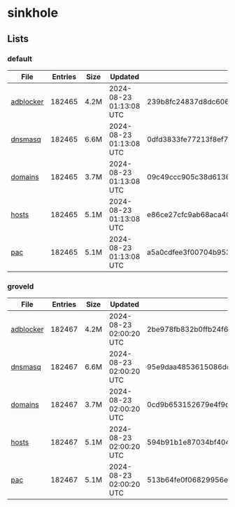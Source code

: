 # sinkhole

## Lists

### default

|File|Entries|Size|Updated|Hash|
|-|-|-|-|-|
|[adblocker](https://raw.githubusercontent.com/groveld/sinkhole/lists/default/adblocker.txt)|182465|4.2M|2024-08-23 01:13:08 UTC|239b8fc24837d8dc60679ffb622630233578e9688e8c2610c19437a61ef11dee|
|[dnsmasq](https://raw.githubusercontent.com/groveld/sinkhole/lists/default/dnsmasq.txt)|182465|6.6M|2024-08-23 01:13:08 UTC|0dfd3833fe77213f8ef77c82330c7dfe9a0325b4c7f5c37015c13f1cd1c3952b|
|[domains](https://raw.githubusercontent.com/groveld/sinkhole/lists/default/domains.txt)|182465|3.7M|2024-08-23 01:13:08 UTC|09c49ccc905c38d613619e6042af4c3772b8f5d6f0575dab86de95e20c129212|
|[hosts](https://raw.githubusercontent.com/groveld/sinkhole/lists/default/hosts.txt)|182465|5.1M|2024-08-23 01:13:08 UTC|e86ce27cfc9ab68aca4065d1c0b7f09cde7545e51c6f52ab05a0c3baed2b5bb9|
|[pac](https://raw.githubusercontent.com/groveld/sinkhole/lists/default/pac.txt)|182465|5.1M|2024-08-23 01:13:08 UTC|a5a0cdfee3f00704b953498ec62b1d8937fe33fc45b77629760d75ae25144f71|

### groveld

|File|Entries|Size|Updated|Hash|
|-|-|-|-|-|
|[adblocker](https://raw.githubusercontent.com/groveld/sinkhole/lists/groveld/adblocker.txt)|182467|4.2M|2024-08-23 02:00:20 UTC|2be978fb832b0ffb24f68ab09d42eafad6d6ee8afab23f396c6730cb18502b70|
|[dnsmasq](https://raw.githubusercontent.com/groveld/sinkhole/lists/groveld/dnsmasq.txt)|182467|6.6M|2024-08-23 02:00:20 UTC|95e9daa4853615086dc4703d665f14648707865e610b880e7d2f2ad9b8a43fbb|
|[domains](https://raw.githubusercontent.com/groveld/sinkhole/lists/groveld/domains.txt)|182467|3.7M|2024-08-23 02:00:20 UTC|0cd9b653152679e4f9daca975653e968f953d4062f5ee6f2f7ce253ddd1f7545|
|[hosts](https://raw.githubusercontent.com/groveld/sinkhole/lists/groveld/hosts.txt)|182467|5.1M|2024-08-23 02:00:20 UTC|594b91b1e87034bf404020a612825bfda62095ddaca35d38e6b7a4a5e30b88cc|
|[pac](https://raw.githubusercontent.com/groveld/sinkhole/lists/groveld/pac.txt)|182467|5.1M|2024-08-23 02:00:20 UTC|513b64fe0f06829956e3bf793f25656cf0011b7b7187ac966558d229fb705492|
